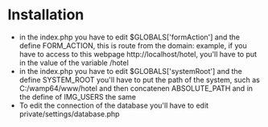 # Installation
- in the index.php you have to edit $GLOBALS['formAction'] and the define FORM_ACTION, this is route from the domain: example, if you have to access to this webpage http://localhost/hotel, you'll have to put in the value of the variable /hotel
- in the index.php you have to edit $GLOBALS['systemRoot'] and the define SYSTEM_ROOT you'll have to put the path of the system, such as C:/wamp64/www/hotel and then concatenen ABSOLUTE_PATH and in the define of IMG_USERS the same
- To edit the connection of the database you'll have to edit private/settings/database.php